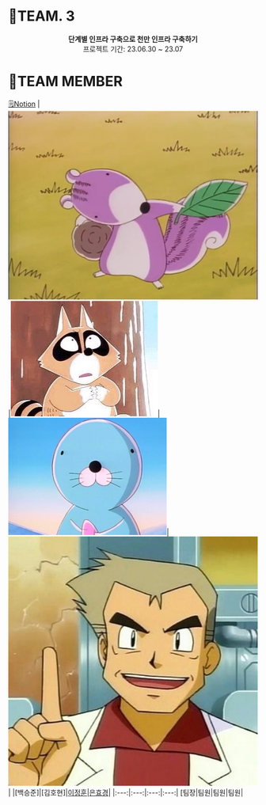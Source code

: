 # 🦖TEAM. 3
<div align="center">
<b>단계별 인프라 구축으로 천만 인프라 구축하기</b><br>
 프로젝트 기간: 23.06.30 ~ 23.07
</div>


# 🦖TEAM MEMBER
[🗒️Notion](https://www.notion.so/81db5e3e62be49478e21616d141780a7?v=f314271f88124867956f929affc952a7&pvs=4)
|![백승준](./img/porori.jpg)|![김호현](./img/neoburi.jpg)|![이정훈](./img/bono.jpeg)|![은효경](./img/drO.jpg)|
|[백승준]|[김호현]|[이정훈](https://github.com/gugucone999)|[은효경](https://github.com/MintBANG)|
|:---:|:---:|:---:|:---:|
[팀장|팀원|팀원|팀원|

